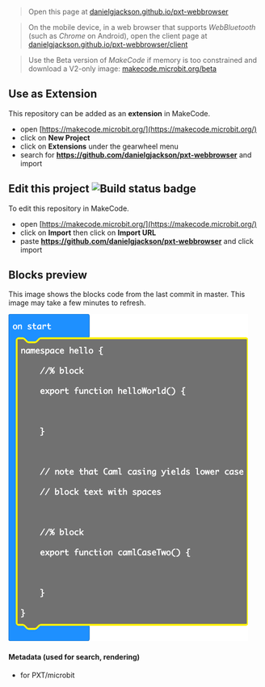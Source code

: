 
> Open this page at [danielgjackson.github.io/pxt-webbrowser](https://danielgjackson.github.io/pxt-webbrowser/)

> On the mobile device, in a web browser that supports *WebBluetooth* (such as *Chrome* on Android), open the client page at [danielgjackson.github.io/pxt-webbrowser/client](https://danielgjackson.github.io/pxt-webbrowser/client/)

> Use the Beta version of *MakeCode* if memory is too constrained and download a V2-only image: [makecode.microbit.org/beta](https://makecode.microbit.org/beta)


<!--
Problem with beta editor:

> unable to find mbcodal-binary.hex in outfiles yotta.json, codal.json, binary.asm, binary.hex, mbdal-binary.asm
-->


## Use as Extension

This repository can be added as an **extension** in MakeCode.

* open [https://makecode.microbit.org/](https://makecode.microbit.org/)
* click on **New Project**
* click on **Extensions** under the gearwheel menu
* search for **https://github.com/danielgjackson/pxt-webbrowser** and import

## Edit this project ![Build status badge](https://github.com/danielgjackson/pxt-webbrowser/workflows/MakeCode/badge.svg)

To edit this repository in MakeCode.

* open [https://makecode.microbit.org/](https://makecode.microbit.org/)
* click on **Import** then click on **Import URL**
* paste **https://github.com/danielgjackson/pxt-webbrowser** and click import

## Blocks preview

This image shows the blocks code from the last commit in master.
This image may take a few minutes to refresh.

![A rendered view of the blocks](https://github.com/danielgjackson/pxt-webbrowser/raw/master/.github/makecode/blocks.png)

#### Metadata (used for search, rendering)

* for PXT/microbit
<script src="https://makecode.com/gh-pages-embed.js"></script><script>makeCodeRender("{{ site.makecode.home_url }}", "{{ site.github.owner_name }}/{{ site.github.repository_name }}");</script>

<!--
```bash
# Windows:  http://docs.yottabuild.org/#installing-on-windows
# Windows (move to C:\):   https://sourceforge.net/projects/srecord/files/srecord-win32/1.64/

# Install pxt command line tool
npm install -g pxt

# Downloads micro:bit editor tools
pxt target microbit

# Install extensions to pxt_modules
pxt install

# Run PXT interface locally
pxt serve
```
-->
